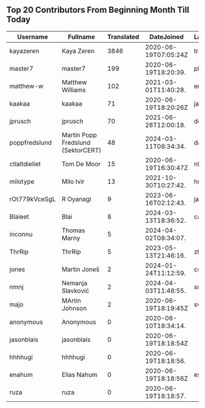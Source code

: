 ## Top 20 Contributors From Beginning Month Till Today ##
|Username|Fullname|Translated|DateJoined|Language|
|--------|--------|----------|----------|-------|
|kayazeren|Kaya Zeren|3846|2020-06-19T07:05:24Z|tr|
|master7|master7|199|2020-06-19T18:20:39.|pl|
|matthew-w|Matthew Williams|102|2021-03-01T11:40:28.|en_AU|
|kaakaa|kaakaa|71|2020-06-19T18:20:26Z|ja|
|jprusch|jprusch|70|2021-06-28T12:00:18.|de|
|poppfredslund|Martin Popp Fredslund (SektorCERT)|48|2024-03-11T08:34:34.|da|
|ctlaltdieliet|Tom De Moor|15|2020-06-19T16:30:47Z|nl|
|milotype|Milo Ivir|13|2021-10-30T10:27:42.|hr|
|rOt779kVceSgL|R Oyanagi|9|2023-06-16T02:12:43.|ja|
|Blaieet|Blai|8|2024-03-13T18:36:52.|ca|
|inconnu|Thomas Marny|5|2024-04-02T08:34:07.||
|ThrRip|ThrRip|5|2023-05-13T21:46:16.|zh_Hans|
|jones|Martin Joneš|2|2024-01-24T11:12:59.|cs|
|nmnj|Nemanja Slavković|2|2024-04-03T11:48:55.|sr|
|majo|MArtin Johnson|2|2020-06-19T18:19:45Z|sv|
|anonymous|Anonymous|0|2020-06-10T18:34:14.||
|jasonblais|jasonblais|0|2020-06-19T18:18:54Z||
|hhhhugi|hhhhugi|0|2020-06-19T18:18:56.||
|enahum|Elias  Nahum|0|2020-06-19T18:18:56Z|es|
|ruza|ruza|0|2020-06-19T18:18:57.||
